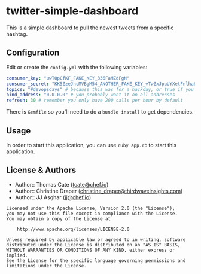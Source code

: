 # twitter-simple-dashboard

This is a simple dashboard to pull the newest tweets from a specific hashtag.

## Configuration

Edit or create the `config.yml` with the following variables:

```yaml
consumer_key: "uwTQpCfKF_FAKE_KEY_336FaMZdFgN"
consumer_secret: "KK5ZzeJhcMVBgM54_ANOTHER_FAKE_KEY_vTwZxJpuUYXetFnlha81EyH"
topics: "#devopsdays" # because this was for a hackday, or true if you just want a stream :)
bind_address: "0.0.0.0" # you probably want it on all addresses
refresh: 30 # remember you only have 200 calls per hour by default
```

There is `Gemfile` so you'll need to do a `bundle install` to get dependencies.

## Usage

In order to start this application, you can use `ruby app.rb` to start
this application.

## License & Authors

- Author:: Thomas Cate (tcate@chef.io)
- Author:: Christine Draper (christine_draper@thirdwaveinsights.com)
- Author:: JJ Asghar (jj@chef.io)

```
Licensed under the Apache License, Version 2.0 (the "License");
you may not use this file except in compliance with the License.
You may obtain a copy of the License at

    http://www.apache.org/licenses/LICENSE-2.0

Unless required by applicable law or agreed to in writing, software
distributed under the License is distributed on an "AS IS" BASIS,
WITHOUT WARRANTIES OR CONDITIONS OF ANY KIND, either express or implied.
See the License for the specific language governing permissions and
limitations under the License.
```
